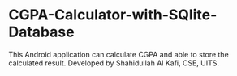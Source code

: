 # CGPA-Calculator-with-SQlite-Database
This Android application can calculate CGPA and able to store the calculated result.
Developed by Shahidullah Al Kafi, CSE, UITS.
